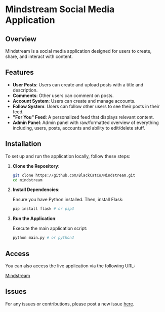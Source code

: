 # Mindstream Social Media Application

## Overview

Mindstream is a social media application designed for users to create, share, and interact with content.
## Features

- **User Posts**: Users can create and upload posts with a title and description.
- **Comments**: Other users can comment on posts.
- **Account System**: Users can create and manage accounts.
- **Follow System**: Users can follow other users to see their posts in their feed.
- **"For You" Feed**: A personalized feed that displays relevant content.
- **Admin Panel**: Admin panel with raw/formatted overview of everything including, users, posts, accounts and ability to edit/delete stuff.

## Installation

To set up and run the application locally, follow these steps:

1. **Clone the Repository**:

    ```bash
    git clone https://github.com/BlackCatCo/Mindstream.git
    cd mindstream
    ```

2. **Install Dependencies**:

    Ensure you have Python installed. Then, install Flask:

    ```bash
    pip install flask # or pip3
    ```

3. **Run the Application**:

    Execute the main application script:

    ```bash
    python main.py # or python3
    ```

## Access

You can also access the live application via the following URL:

[Mindstream](https://mindstream.pythonanywhere.com)

## Issues
For any issues or contributions, please post a new issue [here](https://github.com/BlackCatCo/Mindstream/issues).
